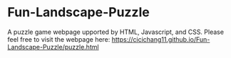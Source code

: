 # Fun-Landscape-Puzzle
A puzzle game webpage upported by HTML, Javascript, and CSS.
Please feel free to visit the webpage here: https://cicichang11.github.io/Fun-Landscape-Puzzle/puzzle.html
